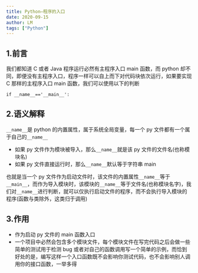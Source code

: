 ```yaml
---
title: Python—程序的入口
date: 2020-09-15
author: LM
tags: ["Python"]
---
```


## 1.前言

我们都知道 C 或者 Java 程序运行必然有主程序入口 main 函数，而 python 却不同，即便没有主程序入口，程序一样可以自上而下对代码块依次运行，如果要实现 C 那样的主程序入口 main 函数，我们可以使用以下的判断

```
if __name__=='__main__':
```

## 2.语义解释

`__name__`是 python 的内置属性，属于系统全局变量，每一个 py 文件都有一个属于自己的`__name__`

- 如果 py 文件作为模块被导入，那么`__name__`就是该 py 文件的文件名(也称模块名)
- 如果 py 文件直接运行时，那么`__name__`默认等于字符串 main

也就是当一个 py 文件作为启动文件时，该文件的内置属性`__name__`等于`__main__`，而作为导入模块时，该模块的`__name__`等于文件名(也称模块名字)，我们对`__name__`进行判断，就可以仅执行启动文件的程序，而不会执行导入模块的程序(函数与类除外，这类归于调用)

## 3.作用

- 作为启动 py 文件的 main 函数入口
- 一个项目中必然会包含多个模块文件，每个模块文件在写完代码之后会做一些简单的测试用于检测 bug 或者对自己的函数调用写一个简单的示例，而恰到好处的是，编写这样一个入口函数既不会影响你测试代码，也不会影响别人调用你的接口函数，一举多得